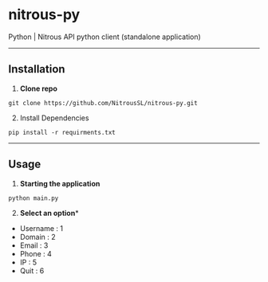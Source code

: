 # nitrous-py
Python | Nitrous API python client (standalone application)

---

## Installation

1. **Clone repo**

```
git clone https://github.com/NitrousSL/nitrous-py.git
```

2. Install Dependencies
```
pip install -r requirments.txt
```

---

## Usage

1. **Starting the application**
```
python main.py
```

2. **Select an option***
- Username : 1
- Domain : 2
- Email : 3
- Phone : 4
- IP : 5
- Quit : 6
